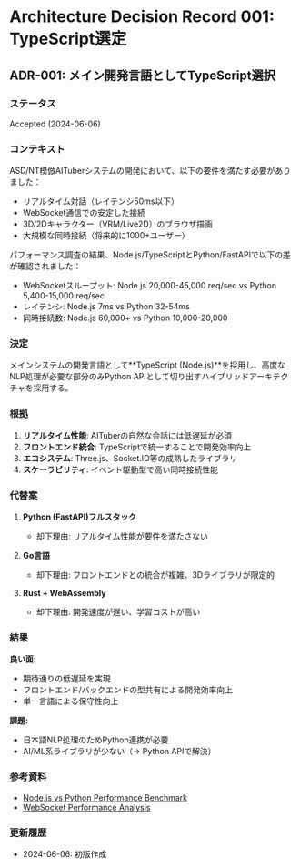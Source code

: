 # Architecture Decision Record 001: TypeScript選定

## ADR-001: メイン開発言語としてTypeScript選択

### ステータス
Accepted (2024-06-06)

### コンテキスト
ASD/NT模倣AITuberシステムの開発において、以下の要件を満たす必要がありました：
- リアルタイム対話（レイテンシ50ms以下）
- WebSocket通信での安定した接続
- 3D/2Dキャラクター（VRM/Live2D）のブラウザ描画
- 大規模な同時接続（将来的に1000+ユーザー）

パフォーマンス調査の結果、Node.js/TypeScriptとPython/FastAPIで以下の差が確認されました：
- WebSocketスループット: Node.js 20,000-45,000 req/sec vs Python 5,400-15,000 req/sec
- レイテンシ: Node.js 7ms vs Python 32-54ms
- 同時接続数: Node.js 60,000+ vs Python 10,000-20,000

### 決定
メインシステムの開発言語として**TypeScript (Node.js)**を採用し、高度なNLP処理が必要な部分のみPython APIとして切り出すハイブリッドアーキテクチャを採用する。

### 根拠
1. **リアルタイム性能**: AITuberの自然な会話には低遅延が必須
2. **フロントエンド統合**: TypeScriptで統一することで開発効率向上
3. **エコシステム**: Three.js、Socket.IO等の成熟したライブラリ
4. **スケーラビリティ**: イベント駆動型で高い同時接続性能

### 代替案
1. **Python (FastAPI)フルスタック**
   - 却下理由: リアルタイム性能が要件を満たさない
   
2. **Go言語**
   - 却下理由: フロントエンドとの統合が複雑、3Dライブラリが限定的

3. **Rust + WebAssembly**
   - 却下理由: 開発速度が遅い、学習コストが高い

### 結果
**良い面:**
- 期待通りの低遅延を実現
- フロントエンド/バックエンドの型共有による開発効率向上
- 単一言語による保守性向上

**課題:**
- 日本語NLP処理のためPython連携が必要
- AI/ML系ライブラリが少ない（→ Python APIで解決）

### 参考資料
- [Node.js vs Python Performance Benchmark](../research/performance-comparison.md)
- [WebSocket Performance Analysis](../research/websocket-benchmark.md)

### 更新履歴
- 2024-06-06: 初版作成
